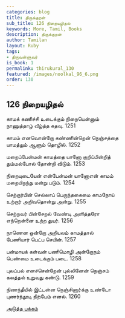 ```yaml
---
categories: blog
title: திருக்குறள்
sub_title: 126 நிறையழிதல்
keywords: More, Tamil, Books
description: திருக்குறள்
author: Tamilan
layout: Ruby
tags:
- திருவள்ளுவர்
is_book: 1
permalink: thirukural_130
featured: /images/noolkal_96_6.png
order: 130
---
```

## 126 நிறையழிதல்

காமக் கணிச்சி உடைக்கும் நிறையென்னும்  
நாணுத்தாழ் வீழ்த்த கதவு. 1251

காமம் எனவொன்றோ கண்ணின்றென் நெஞ்சத்தை  
யாமத்தும் ஆளும் தொழில். 1252

மறைப்பேன்மன் காமத்தை யானோ குறிப்பின்றித்  
தும்மல்போல் தோன்றி விடும். 1253

நிறையுடையேன் என்பேன்மன் யானோஎன் காமம்  
மறையிறந்து மன்று படும். 1254

செற்றார்பின் செல்லாப் பெருந்தகைமை காமநோய்  
உற்றார் அறிவதொன்று அன்று. 1255

செற்றவர் பின்சேறல் வேண்டி அளித்தரோ  
எற்றென்னை உற்ற துயர். 1256

நாணென ஒன்றோ அறியலம் காமத்தால்  
பேணியார் பெட்ப செயின். 1257

பன்மாயக் கள்வன் பணிமொழி அன்றோநம்  
பெண்மை உடைக்கும் படை. 1258

புலப்பல் எனச்சென்றேன் புல்லினேன் நெஞ்சம்  
கலத்தல் உறுவது கண்டு. 1259

நிணந்தீயில் இட்டன்ன நெஞ்சினார்க்கு உண்டோ  
புணர்ந்தூடி நிற்பேம் எனல். 1260

[அடுத்த பக்கம்](thirukural_131)